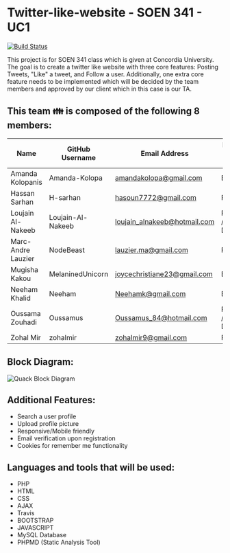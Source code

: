 # Twitter-like-website - SOEN 341 - UC1

[![Build Status](https://travis-ci.org/Neeham/Twitter-like-website.svg?branch=master)](https://travis-ci.org/Neeham/Twitter-like-website)


This project is for SOEN 341 class which is given at Concordia University. The goal is to create a twitter like website with three core features: Posting Tweets, "Like" a tweet, and Follow a user. Additionally, one extra core feature needs to be implemented which will be decided by the team members and approved by our client which in this case is our TA.

## This team :family: is composed of the following 8 members:

Name | GitHub Username | Email Address | Frontend / Backend
------------ | ------------- | ------------- | -------------
Amanda Kolopanis | Amanda-Kolopa | amandakolopa@gmail.com | Backend
Hassan Sarhan | H-sarhan | hasoun7772@gmail.com | Frontend
Loujain Al-Nakeeb | Loujain-Al-Nakeeb | loujain_alnakeeb@hotmail.com | Frontend / Debugger
Marc-Andre Lauzier | NodeBeast | lauzier.ma@gmail.com |Frontend
Mugisha Kakou | MelaninedUnicorn | joycechristiane23@gmail.com | Backend
Neeham Khalid | Neeham | Neehamk@gmail.com | Backend
Oussama Zouhadi | Oussamus | Oussamus_84@hotmail.com | Frontend / Debugger
Zohal Mir | zohalmir | zohalmir9@gmail.com | Frontend

## Block Diagram:
![Quack Block Diagram](https://www.haxstar.com/resources/box%20diagram/Block%20Diagram.png)

## Additional Features:
* Search a user profile
* Upload profile picture
* Responsive/Mobile friendly
* Email verification upon registration
* Cookies for remember me functionality

## Languages and tools that will be used:
* PHP
* HTML
* CSS
* AJAX
* Travis
* BOOTSTRAP
* JAVASCRIPT
* MySQL Database
* PHPMD (Static Analysis Tool)
